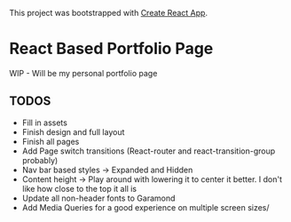 This project was bootstrapped with [Create React App](https://github.com/facebookincubator/create-react-app).

# React Based Portfolio Page

WIP - Will be my personal portfolio page

## TODOS

* Fill in assets
* Finish design and full layout
* Finish all pages
* Add Page switch transitions (React-router and react-transition-group probably)
* Nav bar based styles -> Expanded and Hidden
* Content height -> Play around with lowering it to center it better. I don't like how close to the top it all is
* Update all non-header fonts to Garamond
* Add Media Queries for a good experience on multiple screen sizes/
